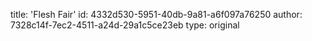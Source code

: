 title: 'Flesh Fair'
id: 4332d530-5951-40db-9a81-a6f097a76250
author: 7328c14f-7ec2-4511-a24d-29a1c5ce23eb
type: original

